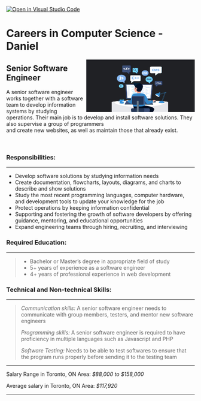 [![Open in Visual Studio Code](https://classroom.github.com/assets/open-in-vscode-c66648af7eb3fe8bc4f294546bfd86ef473780cde1dea487d3c4ff354943c9ae.svg)](https://classroom.github.com/online_ide?assignment_repo_id=8755546&assignment_repo_type=AssignmentRepo)

# Careers in Computer Science - Daniel

<img align="right" width="290" height="140" src= "SeniorSoftware.jpg">

## **Senior Software Engineer** 


<p>A senior software engineer works together with a software team to develop information systems by studying<br> 
operations. Their main job is to develop and install software solutions. They also supervise a group of programmers<br> 
and create new websites, as well as maintain those that already exist.</p>
<br>

### **Responsibilities:** 
***

* Develop software solutions by studying information needs
* Create documentation, flowcharts, layouts, diagrams, and charts to describe and show solutions
* Study the most recent programming languages, computer hardware, and development tools to update your knowledge for the job
* Protect operations by keeping information confidential 
* Supporting and fostering the growth of software developers by offering guidance, mentoring, and educational opportunities
* Expand engineering teams through hiring, recruiting, and interviewing

### **Required Education:**
***

>* Bachelor or Master’s degree in appropriate field of study
>* 5+ years of experience as a software engineer
>* 4+ years of professional experience in web development
 
### **Technical and Non-technical Skills:**
***

> <p><em>Communication skills:</em> A senior software engineer needs to communicate with group members, testers, and mentor new software engineers</p>
> <p><em>Programming skills:</em> A senior software engineer is required to have proficiency in multiple languages such as Javascript and PHP</p>
> <p><em>Software Testing:</em> Needs to be able to test softwares to ensure that the program runs properly before sending it to the testing team</p>

*** 

Salary Range in Toronto, ON Area: <em>$88,000 to $158,000</em> 

Average salary in Toronto, ON Area: <em>$117,920</em>

***
